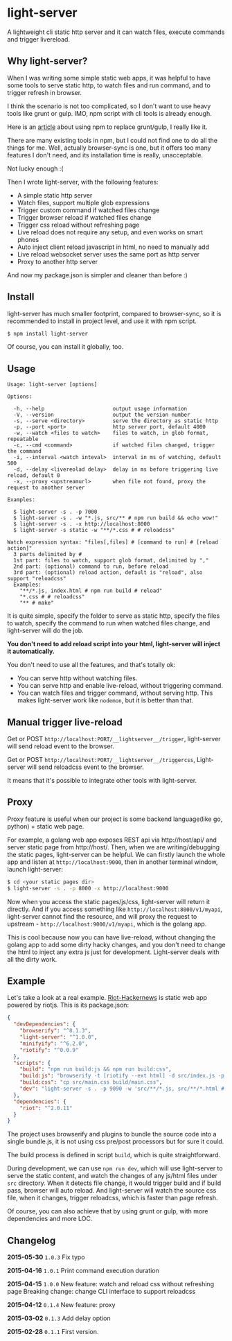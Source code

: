 # light-server

A lightweight cli static http server and it can watch files, execute commands and trigger livereload.

## Why light-server?

When I was writing some simple static web apps, it was helpful to have some tools to serve static http, to watch files and run command, and to trigger refresh in browser.

I think the scenario is not too complicated, so I don't want to use heavy tools like grunt or gulp. IMO, npm script with cli tools is already enough.

Here is an [article](http://blog.keithcirkel.co.uk/how-to-use-npm-as-a-build-tool/) about using npm to replace grunt/gulp, I really like it.

There are many existing tools in npm, but I could not find one to do all the things for me. Well, actually browser-sync is one, but it offers too many features I don't need, and its installation time is really, unacceptable.

Not lucky enough :(

Then I wrote light-server, with the following features:
* A simple static http server
* Watch files, support multiple glob expressions
* Trigger custom command if watched files change
* Trigger browser reload if watched files change
* Trigger css reload without refreshing page
* Live reload does not require any setup, and even works on smart phones
* Auto inject client reload javascript in html, no need to manually add
* Live reload websocket server uses the same port as http server
* Proxy to another http server

And now my package.json is simpler and cleaner than before :)

## Install

light-server has much smaller footprint, compared to browser-sync, so it is recommended to install in project level, and use it with npm script.

```bash
$ npm install light-server
```
Of course, you can install it globally, too.

## Usage

```
Usage: light-server [options]

Options:

  -h, --help                      output usage information
  -V, --version                   output the version number
  -s, --serve <directory>         serve the directory as static http
  -p, --port <port>               http server port, default 4000
  -w, --watch <files to watch>    files to watch, in glob format, repeatable
  -c, --cmd <command>             if watched files changed, trigger the command
  -i, --interval <watch inteval>  interval in ms of watching, default 500
  -d, --delay <livereolad delay>  delay in ms before triggering live reload, default 0
  -x, --proxy <upstreamurl>       when file not found, proxy the request to another server

Examples:

  $ light-server -s . -p 7000
  $ light-server -s . -w "*.js, src/** # npm run build && echo wow!"
  $ light-server -s . -x http://localhost:8000
  $ light-server -s static -w "**/*.css # # reloadcss"

Watch expression syntax: "files[,files] # [command to run] # [reload action]"
  3 parts delimited by #
  1st part: files to watch, support glob format, delimited by ","
  2nd part: (optional) command to run, before reload
  3rd part: (optional) reload action, default is "reload", also support "reloadcss"
  Examples:
    "**/*.js, index.html # npm run build # reload"
    "*.css # # reloadcss"
    "** # make"
```

It is quite simple, specify the folder to serve as static http, specify the files to watch, specify the command to run when watched files change, and light-server will do the job.

**You don't need to add reload script into your html, light-server will inject it automatically.**

You don't need to use all the features, and that's totally ok:

* You can serve http without watching files.
* You can serve http and enable live-reload, without triggering command.
* You can watch files and trigger command, without serving http. This makes light-server work like `nodemon`, but it is better than that.

## Manual trigger live-reload

Get or POST `http://localhost:PORT/__lightserver__/trigger`, light-server will send reload event to the browser.

Get or POST `http://localhost:PORT/__lightserver__/triggercss`, Light-server will send reloadcss event to the browser.

It means that it's possible to integrate other tools with light-server.

## Proxy

Proxy feature is useful when our project is some backend language(like go, python) + static web page.

For example, a golang web app exposes REST api via http://host/api/ and server static page from http://host/. Then, when we are writing/debugging the static pages, light-server can be helpful. We can firstly launch the whole app and listen at `http://localhost:9000`, then in another terminal window, launch light-server:

```bash
$ cd <your static pages dir>
$ light-server -s . -p 8000 -x http://localhost:9000
```

Now when you access the static pages/js/css, light-server will return it directly. And if you access something like `http://localhost:8000/v1/myapi`, light-server cannot find the resource, and will proxy the request to upstream - `http://localhost:9000/v1/myapi`, which is the golang app.

This is cool because now you can have live-reload, without changing the golang app to add some dirty hacky changes, and you don't need to change the html to inject any extra js just for development. Light-server deals with all the dirty work.

## Example

Let's take a look at a real example. [Riot-Hackernews](https://github.com/txchen/riot-hn) is static web app powered by riotjs. This is its package.json:

```json
{
  "devDependencies": {
    "browserify": "^8.1.3",
    "light-server": "^1.0.0",
    "minifyify": "^6.2.0",
    "riotify": "^0.0.9"
  },
  "scripts": {
    "build": "npm run build:js && npm run build:css",
    "build:js": "browserify -t [riotify --ext html] -d src/index.js -p [minifyify --compressPath . --map index.js.map --output build/index.js.map] -o build/index.js",
    "build:css": "cp src/main.css build/main.css",
    "dev": "light-server -s . -p 9090 -w 'src/**/*.js, src/**/*.html # npm run build:js' -w 'src/main.css # npm run build:css # reloadcss'"
  },
  "dependencies": {
    "riot": "^2.0.11"
  }
}
```

The project uses browserify and plugins to bundle the source code into a single bundle.js, it is not using css pre/post processors but for sure it could.

The build process is defined in script `build`, which is quite straightforward.

During development, we can use `npm run dev`, which will use light-server to serve the static content, and watch the changes of any js/html files under `src` directory. When it detects file change, it would trigger build and if build pass, browser will auto reload. And light-server will watch the source css file, when it changes, trigger reloadcss, which is faster than page refresh.

Of course, you can also achieve that by using grunt or gulp, with more dependencies and more LOC.

## Changelog

**2015-05-30** `1.0.3`
Fix typo

**2015-04-16** `1.0.1`
Print command execution duration

**2015-04-15** `1.0.0`
New feature: watch and reload css without refreshing page
Breaking change: change CLI interface to support reloadcss

**2015-04-12** `0.1.4`
New feature: proxy

**2015-03-02** `0.1.3`
Add delay option

**2015-02-28** `0.1.1`
First version.
